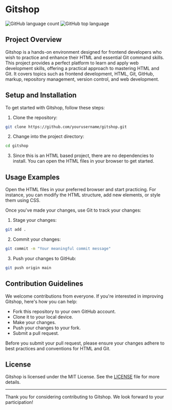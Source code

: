 # Gitshop

![GitHub language count](https://img.shields.io/github/languages/count/yourusername/gitshop)
![GitHub top language](https://img.shields.io/github/languages/top/yourusername/gitshop)

## Project Overview
Gitshop is a hands-on environment designed for frontend developers who wish to practice and enhance their HTML and essential Git command skills. This project provides a perfect platform to learn and apply web development skills, offering a practical approach to mastering HTML and Git. It covers topics such as frontend development, HTML, Git, GitHub, markup, repository management, version control, and web development.

## Setup and Installation

To get started with Gitshop, follow these steps:

1. Clone the repository:
```bash
git clone https://github.com/yourusername/gitshop.git
```

2. Change into the project directory:
```bash
cd gitshop
```

3. Since this is an HTML based project, there are no dependencies to install. You can open the HTML files in your browser to get started.

## Usage Examples

Open the HTML files in your preferred browser and start practicing. For instance, you can modify the HTML structure, add new elements, or style them using CSS. 

Once you've made your changes, use Git to track your changes:

1. Stage your changes:
```bash
git add .
```

2. Commit your changes:
```bash
git commit -m "Your meaningful commit message"
```

3. Push your changes to GitHub:
```bash
git push origin main
```

## Contribution Guidelines

We welcome contributions from everyone. If you're interested in improving Gitshop, here's how you can help:

- Fork this repository to your own GitHub account.
- Clone it to your local device.
- Make your changes.
- Push your changes to your fork.
- Submit a pull request.

Before you submit your pull request, please ensure your changes adhere to best practices and conventions for HTML and Git.

## License

Gitshop is licensed under the MIT License. See the [LICENSE](LICENSE) file for more details.

---

Thank you for considering contributing to Gitshop. We look forward to your participation!